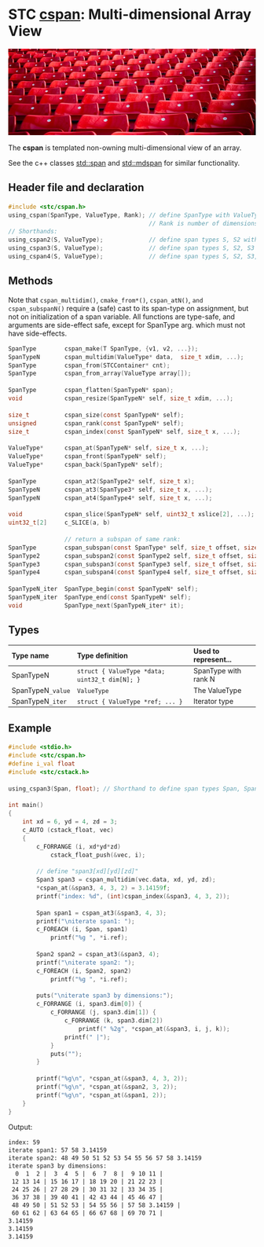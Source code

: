 # STC [cspan](../include/stc/cspan.h): Multi-dimensional Array View
![Array](pics/array.jpg)

The **cspan** is templated non-owning multi-dimensional view of an array. 

See the c++ classes [std::span](https://en.cppreference.com/w/cpp/container/span) and 
[std::mdspan](https://en.cppreference.com/w/cpp/container/mdspan) for similar functionality.

## Header file and declaration

```c
#include <stc/cspan.h>
using_cspan(SpanType, ValueType, Rank); // define SpanType with ValueType elements.
                                        // Rank is number of dimensions (max 4)
// Shorthands:
using_cspan2(S, ValueType);             // define span types S, S2 with ranks 1, 2.
using_cspan3(S, ValueType);             // define span types S, S2, S3 with ranks 1, 2, 3.
using_cspan4(S, ValueType);             // define span types S, S2, S3, S4 with ranks 1, 2, 3, 4.
```
## Methods
Note that `cspan_multidim()`, `cmake_from*()`, `cspan_atN()`, `and cspan_subspanN()` require a (safe) cast to its span-type
on assignment, but not on initialization of a span variable. All functions are type-safe, and arguments are side-effect safe, except for SpanType arg. which must not have side-effects.
```c
SpanType        cspan_make(T SpanType, {v1, v2, ...});                  // make a 1d-dimensional cspan from values
SpanTypeN       cspan_multidim(ValueType* data,  size_t xdim, ...);     // create a multi-dimensional cspan
SpanType        cspan_from(STCContainer* cnt);                          // create a 1d cspan from a compatible STC container
SpanType        cspan_from_array(ValueType array[]);                    // create a 1d cspan from a C array

SpanType        cspan_flatten(SpanTypeN* span);                         // create a 1d cspan from a multidim span
void            cspan_resize(SpanTypeN* self, size_t xdim, ...);        // change the extent of each dimension

size_t          cspan_size(const SpanTypeN* self);                      // return number of elements
unsigned        cspan_rank(const SpanTypeN* self);                      // return number of dimensions
size_t          cspan_index(const SpanTypeN* self, size_t x, ...);      // index of element
                
ValueType*      cspan_at(SpanTypeN* self, size_t x, ...);               // at(): num of args specifies rank of input span.
ValueType*      cspan_front(SpanTypeN* self);
ValueType*      cspan_back(SpanTypeN* self);

SpanType        cspan_at2(SpanType2* self, size_t x);                   // return a 1d subspan from a 2d span.
SpanTypeN       cspan_at3(SpanType3* self, size_t x, ...);              // return a 1d or 2d subspan from a 3d span.
SpanTypeN       cspan_at4(SpanType4* self, size_t x, ...);              // number of args determines rank of output span.

void            cspan_slice(SpanTypeN* self, uint32_t xslice[2], ...);  // slice multidim span into a md subspan.
uint32_t[2]     c_SLICE(a, b)                                           // use to specify a:b xslice, ... b is optional.

                // return a subspan of same rank:
SpanType        cspan_subspan(const SpanType* self, size_t offset, size_t count);
SpanType2       cspan_subspan2(const SpanType2 self, size_t offset, size_t count);
SpanType3       cspan_subspan3(const SpanType3 self, size_t offset, size_t count);
SpanType4       cspan_subspan4(const SpanType4 self, size_t offset, size_t count);

SpanTypeN_iter  SpanType_begin(const SpanTypeN* self);
SpanTypeN_iter  SpanType_end(const SpanTypeN* self);
void            SpanType_next(SpanTypeN_iter* it);
```
## Types

| Type name         | Type definition                                | Used to represent... |
|:------------------|:-----------------------------------------------|:---------------------|
| SpanTypeN         | `struct { ValueType *data; uint32_t dim[N]; }` | SpanType with rank N |
| SpanTypeN`_value` | `ValueType`                                    | The ValueType        |
| SpanTypeN`_iter`  | `struct { ValueType *ref; ... }`               | Iterator type        |

## Example
```c
#include <stdio.h>
#include <stc/cspan.h>
#define i_val float
#include <stc/cstack.h>

using_cspan3(Span, float); // Shorthand to define span types Span, Span2, and Span3.

int main()
{
    int xd = 6, yd = 4, zd = 3;
    c_AUTO (cstack_float, vec)
    {
        c_FORRANGE (i, xd*yd*zd)
            cstack_float_push(&vec, i);

        // define "span3[xd][yd][zd]"
        Span3 span3 = cspan_multidim(vec.data, xd, yd, zd);
        *cspan_at(&span3, 4, 3, 2) = 3.14159f;
        printf("index: %d", (int)cspan_index(&span3, 4, 3, 2));

        Span span1 = cspan_at3(&span3, 4, 3);
        printf("\niterate span1: ");
        c_FOREACH (i, Span, span1)
            printf("%g ", *i.ref);

        Span2 span2 = cspan_at3(&span3, 4);
        printf("\niterate span2: ");
        c_FOREACH (i, Span2, span2)
            printf("%g ", *i.ref);

        puts("\niterate span3 by dimensions:");
        c_FORRANGE (i, span3.dim[0]) {
            c_FORRANGE (j, span3.dim[1]) {
                c_FORRANGE (k, span3.dim[2])
                    printf(" %2g", *cspan_at(&span3, i, j, k));
                printf(" |");
            }
            puts("");
        }

        printf("%g\n", *cspan_at(&span3, 4, 3, 2));
        printf("%g\n", *cspan_at(&span2, 3, 2));
        printf("%g\n", *cspan_at(&span1, 2));
    }
}
```
Output:
```
index: 59
iterate span1: 57 58 3.14159 
iterate span2: 48 49 50 51 52 53 54 55 56 57 58 3.14159 
iterate span3 by dimensions:
  0  1  2 |  3  4  5 |  6  7  8 |  9 10 11 |
 12 13 14 | 15 16 17 | 18 19 20 | 21 22 23 |
 24 25 26 | 27 28 29 | 30 31 32 | 33 34 35 |
 36 37 38 | 39 40 41 | 42 43 44 | 45 46 47 |
 48 49 50 | 51 52 53 | 54 55 56 | 57 58 3.14159 |
 60 61 62 | 63 64 65 | 66 67 68 | 69 70 71 |
3.14159
3.14159
3.14159
```
